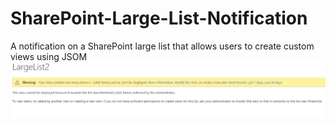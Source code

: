 # SharePoint-Large-List-Notification
A notification on a SharePoint large list that allows users to create custom views using JSOM
![screenshot](https://github.com/TanmayDharmaraj/SharePoint-Large-List-Notification/blob/master/Screenshot.PNG)
